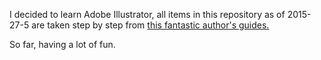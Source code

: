 I decided to learn Adobe Illustrator, all items in this repository as of 2015-27-5 are taken step by step from [this fantastic author's guides.](http://tutsplus.com/authors/andrei-marius)

So far, having a lot of fun.
